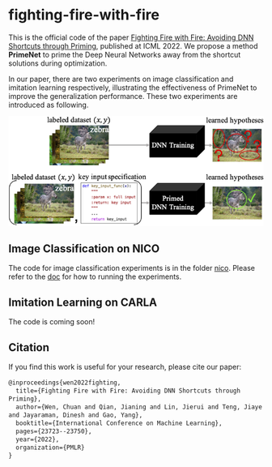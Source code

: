 # fighting-fire-with-fire

This is the official code of the paper [Fighting Fire with Fire: Avoiding DNN Shortcuts through Priming](https://proceedings.mlr.press/v162/wen22d/wen22d.pdf), published at ICML 2022.
We propose a method **PrimeNet** to prime the Deep Neural Networks away from the shortcut solutions during optimization.

In our paper, there are two experiments on image classification and imitation learning respectively, illustrating the effectiveness of PrimeNet to improve the generalization performance.
These two experiments are introduced as following.

![concept](concept.png)

## Image Classification on NICO

The code for image classification experiments is in the folder [nico](nico/). Please refer to the [doc](nico/README.md) for how to running the experiments.

## Imitation Learning on CARLA

The code is coming soon!


## Citation

If you find this work is useful for your research, please cite our paper:

```
@inproceedings{wen2022fighting,
  title={Fighting Fire with Fire: Avoiding DNN Shortcuts through Priming},
  author={Wen, Chuan and Qian, Jianing and Lin, Jierui and Teng, Jiaye and Jayaraman, Dinesh and Gao, Yang},
  booktitle={International Conference on Machine Learning},
  pages={23723--23750},
  year={2022},
  organization={PMLR}
}
```